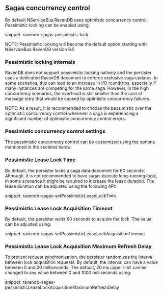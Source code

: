## Sagas concurrency control

By default NServiceBus.RavenDB uses optimistic concurrency control. Pessimistic locking can be enabled using: 

snippet: ravendb-sagas-pessimistic-lock

NOTE: Pessimistic locking will become the default option starting with NServiceBus.RavenDB version 6.5

### Pessimistic locking internals

RavenDB does not support pessimistic locking natively and the persister uses a dedicated RavenDB document to enforce exclusive saga updates. In some scenarios, this can lead to an increase in I/O roundtrips, especially if many instances are competing for the same saga. However, in the high concurrency scenarios, the overhead is still smaller than the cost of message retry that would be caused by optimistic concurrency failures.   

NOTE: As a result, it is recommended to choose the pessimistic over the optimistic concurrency control whenever a saga is experiencing a significant number of optimistic concurrency control errors. 

### Pessimistic concurrency control settings

The pessimistic concurrency control can be customized using the options mentioned in the sections below.

### Pessimistic Lease Lock Time

By default, the persister locks a saga data document for 60 seconds. Although, it is not recommended to have sagas execute long-running logic, in some scenarios it might be required to increase the lease duration. The lease duration can be adjusted using the following API:

snippet: ravendb-sagas-setPessimisticLeaseLockTime

### Pessimistic Lease Lock Acquisition Timeout

By default, the persister waits 60 seconds to acquire the lock. The value can be adjusted using:

snippet: ravendb-sagas-setPessimisticLeaseLockAcquisitionTimeout

### Pessimistic Lease Lock Acquisition Maximum Refresh Delay

To prevent request synchronization, the persister randomizes the interval between lock acquisition requests. By default, the interval can have a value between 0 and 20 milliseconds. The default, 20 ms upper limit can be changed to any value between 0 and 1000 milliseconds using:

snippet: ravendb-sagas-pessimisticLeaseLockAcquisitionMaximumRefreshDelay
